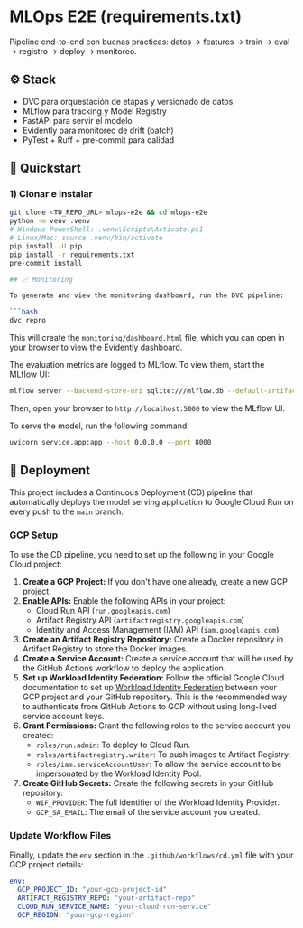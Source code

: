 # MLOps E2E (requirements.txt)

Pipeline end-to-end con buenas prácticas: datos → features → train → eval → registro → deploy → monitoreo.

## ⚙️ Stack
- DVC para orquestación de etapas y versionado de datos
- MLflow para tracking y Model Registry
- FastAPI para servir el modelo
- Evidently para monitoreo de drift (batch)
- PyTest + Ruff + pre-commit para calidad

## 🚀 Quickstart

### 1) Clonar e instalar
```bash
git clone <TU_REPO_URL> mlops-e2e && cd mlops-e2e
python -m venv .venv
# Windows PowerShell: .venv\Scripts\Activate.ps1
# Linux/Mac: source .venv/bin/activate
pip install -U pip
pip install -r requirements.txt
pre-commit install

## 📈 Monitoring

To generate and view the monitoring dashboard, run the DVC pipeline:

```bash
dvc repro
```

This will create the `monitoring/dashboard.html` file, which you can open in your browser to view the Evidently dashboard.

The evaluation metrics are logged to MLflow. To view them, start the MLflow UI:

```bash
mlflow server --backend-store-uri sqlite:///mlflow.db --default-artifact-root ./mlruns
```

Then, open your browser to `http://localhost:5000` to view the MLflow UI.

To serve the model, run the following command:

```bash
uvicorn service.app:app --host 0.0.0.0 --port 8000
```

## 🚀 Deployment

This project includes a Continuous Deployment (CD) pipeline that automatically deploys the model serving application to Google Cloud Run on every push to the `main` branch.

### GCP Setup

To use the CD pipeline, you need to set up the following in your Google Cloud project:

1.  **Create a GCP Project:** If you don't have one already, create a new GCP project.
2.  **Enable APIs:** Enable the following APIs in your project:
    - Cloud Run API (`run.googleapis.com`)
    - Artifact Registry API (`artifactregistry.googleapis.com`)
    - Identity and Access Management (IAM) API (`iam.googleapis.com`)
3.  **Create an Artifact Registry Repository:** Create a Docker repository in Artifact Registry to store the Docker images.
4.  **Create a Service Account:** Create a service account that will be used by the GitHub Actions workflow to deploy the application.
5.  **Set up Workload Identity Federation:** Follow the official Google Cloud documentation to set up [Workload Identity Federation](https://cloud.google.com/iam/docs/workload-identity-federation) between your GCP project and your GitHub repository. This is the recommended way to authenticate from GitHub Actions to GCP without using long-lived service account keys.
6.  **Grant Permissions:** Grant the following roles to the service account you created:
    - `roles/run.admin`: To deploy to Cloud Run.
    - `roles/artifactregistry.writer`: To push images to Artifact Registry.
    - `roles/iam.serviceAccountUser`: To allow the service account to be impersonated by the Workload Identity Pool.
7.  **Create GitHub Secrets:** Create the following secrets in your GitHub repository:
    - `WIF_PROVIDER`: The full identifier of the Workload Identity Provider.
    - `GCP_SA_EMAIL`: The email of the service account you created.

### Update Workflow Files

Finally, update the `env` section in the `.github/workflows/cd.yml` file with your GCP project details:

```yaml
env:
  GCP_PROJECT_ID: "your-gcp-project-id"
  ARTIFACT_REGISTRY_REPO: "your-artifact-repo"
  CLOUD_RUN_SERVICE_NAME: "your-cloud-run-service"
  GCP_REGION: "your-gcp-region"
```